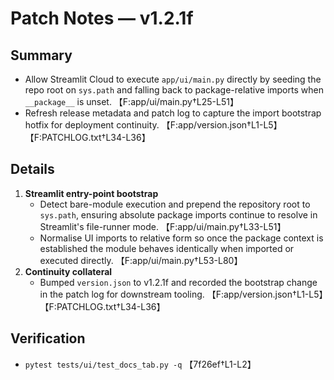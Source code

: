 # Patch Notes — v1.2.1f

## Summary
- Allow Streamlit Cloud to execute `app/ui/main.py` directly by seeding the repo root on `sys.path` and falling back to package-relative imports when `__package__` is unset. 【F:app/ui/main.py†L25-L51】
- Refresh release metadata and patch log to capture the import bootstrap hotfix for deployment continuity. 【F:app/version.json†L1-L5】【F:PATCHLOG.txt†L34-L36】

## Details
1. **Streamlit entry-point bootstrap**
   - Detect bare-module execution and prepend the repository root to `sys.path`, ensuring absolute package imports continue to resolve in Streamlit's file-runner mode. 【F:app/ui/main.py†L33-L51】
   - Normalise UI imports to relative form so once the package context is established the module behaves identically when imported or executed directly. 【F:app/ui/main.py†L53-L80】
2. **Continuity collateral**
   - Bumped `version.json` to v1.2.1f and recorded the bootstrap change in the patch log for downstream tooling. 【F:app/version.json†L1-L5】【F:PATCHLOG.txt†L34-L36】

## Verification
- `pytest tests/ui/test_docs_tab.py -q` 【7f26ef†L1-L2】
